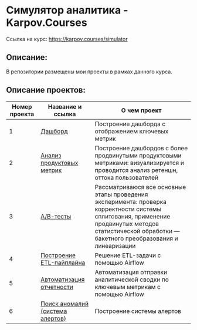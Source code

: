 # Симулятор аналитика - Karpov.Courses
Ссылка на курс: https://karpov.courses/simulator

## Описание:
В репозитории размещены мои проекты в рамках данного курса.



## Описание проектов:
| Номер проекта | Название и ссылка | О чем проект                                                     |
|---------------|-------------------|------------------------------------------------------------------|
|1              |[Дашборд](https://github.com/SSaakyan/Projects_KC/tree/main/KC_1.Dashboard)| Построение дашборда с отображением ключевых метрик|
|2              |[Анализ продуктовых метрик](https://github.com/SSaakyan/Projects_KC/tree/main/KC_2.Product_Metrics_Analysis)|Построение дашбордов с более продвинутыми продуктовыми метриками: визуализируется и проводится анализ ретеншн, оттока пользователей|
|3              |[А/В-тесты](https://github.com/SSaakyan/Projects_KC/tree/main/KC_3.AB_Testing)| Рассматриваюся все основные этапы проведения эксперимента: проверка корректности системы сплитования, применение продвинутых методов статистической обработки — бакетного преобразования и линеаризации|
|4              |[Построение ETL-пайплайна](https://github.com/SSaakyan/Projects_KC/tree/main/KC_4.ETL_Pipeline)|Решение ETL-задачи с помощью Airflow|
|5              |[Автоматизация отчетности](https://github.com/SSaakyan/Projects_KC/tree/main/KC_5.Automation_Telegram)|Автоматизация отправки аналитической сводки по ключевым метрикам с помощью Airflow|
|6              |[Поиск аномалий (система алертов)](https://github.com/SSaakyan/Projects_KC/tree/main/KC_6.Automation_Alerts_Telegram)|Построение системы алертов|
